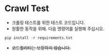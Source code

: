 # Crawl Test
- 크롤링 테스트를 위한 테스트 코드입니다.
- 원활한 동작을 위해. 다음 명령어를 실행해 주십시오.

```python
pip install -r requirements.txt
```

- ~~코드퀄리티는 보장하지 않습니다.~~